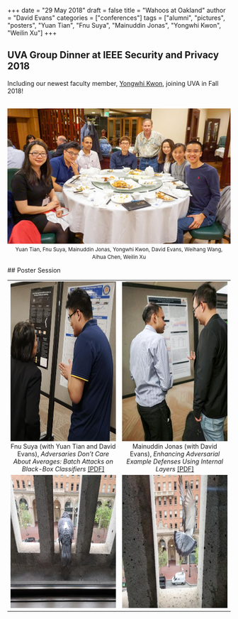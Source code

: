+++
date = "29 May 2018"
draft = false
title = "Wahoos at Oakland"
author = "David Evans"
categories = ["conferences"]
tags = ["alumni", "pictures", "posters", "Yuan Tian", "Fnu Suya", "Mainuddin Jonas", "Yongwhi Kwon", "Weilin Xu"]
+++

## UVA Group Dinner at IEEE Security and Privacy 2018

Including our newest faculty member, <a href="https://www.cs.purdue.edu/homes/kwon58/#summary">Yongwhi Kwon</a>, joining UVA in Fall 2018!<br />

<center><br />
<a href="/images/srg2018/ORG_DSC07202.jpg"><img src="/images/srg2018/ORG_DSC07202.jpg" width="680"></a><br />
<small>Yuan Tian, Fnu Suya, Mainuddin Jonas, Yongwhi Kwon, David Evans, Weihang Wang, Aihua&nbsp;Chen,&nbsp;Weilin&nbsp;Xu</small><br />
</center>
</p>
<p>
## Poster Session

<table width="100%">
<tr valign="top">
<td width="50%" align="center">
<a href="/images/srg2018/IMG_20180521_193906.jpg"><img src="/images/srg2018/IMG_20180521_193906-3.jpg" height="360"></a><br />
Fnu Suya (with Yuan Tian and David Evans), <em>Adversaries Don’t Care About Averages: Batch Attacks on Black-Box Classifiers</em> <a href="https://www.ieee-security.org/TC/SP2018/poster-abstracts/oakland2018-paper37-poster-abstract.pdf">[PDF]</a>
</td>
<td width="50%" align="center">
<a href="/images/srg2018/IMG_20180521_193914.jpg"><img src="/images/srg2018/IMG_20180521_193914-2.jpg" height="360"></a><br />
Mainuddin Jonas (with David Evans), <em>Enhancing Adversarial Example Defenses Using Internal Layers</em> <a href="https://www.ieee-security.org/TC/SP2018/poster-abstracts/oakland2018-paper29-poster-abstract.pdf">[PDF]</a>
</td>
</tr>
<tr valign="top">
<td width="50%" align="center">
<a href="/images/srg2018/IMG_20180522_153017.jpg"><img src="/images/srg2018/IMG_20180522_153017-2.jpg" height="300"></a>
</td>
<td width="50%" align="center">
<a href="/images/srg2018/IMG_20180522_153109.jpg"><img src="/images/srg2018/IMG_20180522_153109-2.jpg" height="300"></a>
</td>
</tr>
</table>
